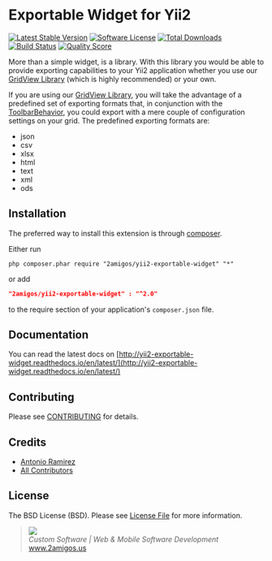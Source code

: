 Exportable Widget for Yii2
==========================

[![Latest Stable Version](https://poser.pugx.org/2amigos/yii2-exportable-widget/v/stable.svg)](https://packagist.org/packages/2amigos/yii2-exportable-widget) 
[![Software License](https://img.shields.io/badge/license-MIT-brightgreen.svg?style=flat-square)](LICENSE.md)
[![Total Downloads](https://poser.pugx.org/2amigos/yii2-exportable-widget/downloads.svg)](https://packagist.org/packages/2amigos/yii2-exportable-widget) 
[![Build Status](https://img.shields.io/travis/2amigos/yii2-exportable-widget/master.svg?style=flat-square)](https://travis-ci.org/2amigos/yii2-exportable-widget)
[![Quality Score](https://img.shields.io/scrutinizer/g/2amigos/yii2-exportable-widget.svg?style=flat-square)](https://scrutinizer-ci.com/g/2amigos/yii2-exportable-widget)  


More than a simple widget, is a library. With this library you would be able to provide exporting capabilities to your 
Yii2 application whether you use our [GridView Library](https://github.com/2amigos/yii2-grid-view-library) (which is 
highly recommended) or your own. 

If you are using our [GridView Library](https://github.com/2amigos/yii2-grid-view-library), you will take the advantage 
of a predefined set of exporting formats that, in conjunction with the [ToolbarBehavior](https://github.com/2amigos/yii2-exportable-widget/blob/master/docs/behaviors/toolbar-behavior.md), 
you could export with a mere couple of configuration settings on your grid. The predefined exporting formats are: 

* json
* csv
* xlsx
* html
* text
* xml
* ods

Installation
------------
The preferred way to install this extension is through [composer](http://getcomposer.org/download/).

Either run

```
php composer.phar require "2amigos/yii2-exportable-widget" "*"
```
or add

```json
"2amigos/yii2-exportable-widget" : "^2.0"
```

to the require section of your application's `composer.json` file.

## Documentation 

You can read the latest docs on [http://yii2-exportable-widget.readthedocs.io/en/latest/](http://yii2-exportable-widget.readthedocs.io/en/latest/)

## Contributing

Please see [CONTRIBUTING](CONTRIBUTING.md) for details.

## Credits

- [Antonio Ramirez](https://github.com/tonydspaniard)
- [All Contributors](https://github.com/2amigos/yii2-exportable-widget/graphs/contributors)

## License

The BSD License (BSD). Please see [License File](LICENSE.md) for more information.

<blockquote>
    <a href="http://www.2amigos.us"><img src="http://www.gravatar.com/avatar/55363394d72945ff7ed312556ec041e0.png"></a><br>
    <i>Custom Software | Web & Mobile Software Development</i><br>
    <a href="http://www.2amigos.us">www.2amigos.us</a>
</blockquote>
